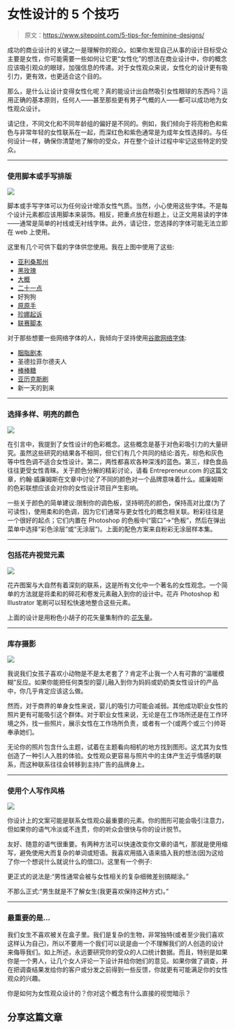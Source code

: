 # 女性设计的 5 个技巧

> 原文：<https://www.sitepoint.com/5-tips-for-feminine-designs/>

成功的商业设计的关键之一是理解你的观众。如果你发现自己从事的设计目标受众主要是女性，你可能需要一些如何让它更“女性化”的想法在商业设计中，你的概念应该吸引观众的眼球，加强信息的传递。对于女性观众来说，女性化的设计更有吸引力，更有效，也更适合这个目的。

那么，是什么让设计变得女性化呢？真的能设计出自然吸引女性眼球的东西吗？运用正确的基本原则，任何人——甚至那些更有男子气概的人——都可以成功地为女性观众设计。

请记住，不同文化和不同年龄组的偏好是不同的。例如，我们倾向于将亮粉色和紫色与非常年轻的女性联系在一起，而深红色和紫色通常是为成年女性选择的。与任何设计一样，确保你清楚地了解你的受众，并在整个设计过程中牢记这些特定的受众。

* * *

### 使用脚本或手写排版

![](img/f6dd4113e03a87c19b23633c2b738950.png)

脚本或手写字体可以为任何设计增添女性气质。当然，小心使用这些字体。不是每个设计元素都应该用脚本来装饰。相反，把重点放在标题上，让正文用易读的字体——通常是简单的衬线或无衬线字体。此外，请记住，您选择的字体可能无法立即在 web 上使用。

这里有几个可供下载的字体供您使用。我在上图中使用了这些:

*   [亚利桑那州](http://www.fontsquirrel.com/fonts/arizonia)
*   [黑玫瑰](http://www.fontsquirrel.com/fonts/Black-Rose)
*   [大概](http://www.fontsquirrel.com/fonts/Ballpark)
*   [二十一点](http://www.fontsquirrel.com/fonts/BlackJack)
*   好狗狗
*   [原原手](http://www.fontsquirrel.com/fonts/HarabaraHand)
*   [珍娜起诉](http://www.fontsquirrel.com/fonts/jenna-sue)
*   [联赛脚本](http://www.theleagueofmoveabletype.com/league-script-number-one)

对于那些想要一些网络字体的人，我倾向于坚持使用[谷歌网络字体](http://www.google.com/webfonts):

*   [胭脂剧本](http://www.google.com/webfonts/specimen/Rouge+Script)
*   圣德拉菲尔德夫人
*   [棒棒糖](http://www.google.com/webfonts/specimen/Bonbon)
*   [亚历克斯刷](http://www.google.com/webfonts/specimen/Alex+Brush)
*   新一天的到来

* * *

### 选择多样、明亮的颜色

![](img/378f50c8aab448eb4cda7769bf7a1c7f.png)

在引言中，我提到了女性设计的色彩概念。这些概念是基于对色彩吸引力的大量研究。虽然这些研究的结果各不相同，但它们有几个共同的结论:首先，棕色和灰色等中性色调不适合女性设计。第二，两性都喜欢各种深浅的蓝色。第三，绿色食品往往更受女性青睐。关于颜色分解的精彩讨论，请看 Entrepreneur.com 的这篇文章，约翰·威廉姆斯在文章中讨论了不同的颜色对一个品牌意味着什么。威廉姆斯的色彩联想应该会对你的女性设计项目产生影响。

一些关于颜色的简单建议:限制你的调色板，坚持明亮的颜色，保持高对比度(为了可读性)，使用柔和的色调，因为它们通常与更女性化的概念相关联。粉彩往往是一个很好的起点；它们内置在 Photoshop 的色板中(“窗口”->“色板”，然后在弹出菜单中选择“彩色涂层”或“无涂层”)。上面的配色方案来自粉彩无涂层样本集。

* * *

### 包括花卉视觉元素

![](img/d38c1a8871680a59fd3db3cc090f02e7.png)

花卉图案与大自然有着深刻的联系，这是所有文化中一个著名的女性观念。一个简单的方法就是将柔和的碎花和卷发元素融入到你的设计中。花卉 Photoshop 和 Illustrator 笔刷可以轻松快速地整合这些元素。

上面的设计是用粉色小胡子的花矢量集制作的:[花矢量](http://www.pinkmoustache.net/free-vectors-floral-design-elements/)。

* * *

### 库存摄影

![](img/f2002b1626712b834a068f3792c93b7f.png)

我说我们女孩子喜欢小动物是不是太老套了？肯定不止我一个人有可靠的“温暖模糊”反应。如果你能把任何类型的婴儿融入到你为妈妈或奶奶类女性设计的产品中，你几乎肯定应该这么做。

然而，对于商界的单身女性来说，婴儿的吸引力可能会减弱。其他成功职业女性的照片更有可能吸引这个群体。对于职业女性来说，无论是在工作场所还是在工作环境之外，找一些照片，展示女性在工作场所负责，或者有一个(或两个或三个)帅哥奉承她们。

无论你的照片包含什么主题，试着在主题看向相机的地方找到图形。这尤其为女性创造了一种引人入胜的体验。女性观众更容易与照片中的主体产生近乎情感的联系，而这种联系往往会转移到主持广告的品牌身上。

* * *

### 使用个人写作风格

![](img/eddc70e3284c94ba34f76e7df4aa0b5a.png)

你设计上的文案可能是联系女性观众最重要的元素。你的图形可能会吸引注意力，但如果你的语气冷淡或不连贯，你的听众会很快与你的设计脱节。

友好、随意的语气很重要。有两种方法可以快速改变你文章的语气，那就是使用缩写，避免使用大而复杂的单词或短语。我喜欢用插入语来插入我的想法(因为这给了你一个想说什么就说什么的借口)。这里有一个例子:

更正式的说法是:“男性通常会被与女性相关的复杂细微差别搞糊涂。”

不那么正式:“男生就是不了解女生(我更喜欢保持这种方式)。”

* * *

### 最重要的是…

我们女生不喜欢被关在盒子里。我们是复杂的生物，非常独特(或者至少我们喜欢这样认为自己)，所以不要用一个我们可以说是由一个不理解我们的人创造的设计来侮辱我们。如上所述，永远要研究你的受众的人口统计数据。而且，特别是如果你是一个男人，让几个女人评论一下设计并给你她们的意见。如果你做了调查，并在把调查结果发给你的客户或分发之前得到一些反馈，你就更有可能满足你的女性观众的兴趣。

你是如何为女性观众设计的？你对这个概念有什么直接的视觉暗示？

## 分享这篇文章